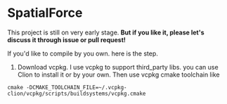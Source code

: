 # SpatialForce

This project is still on very early stage.
**But if you like it, please let's discuss it through issue or pull request!**

If you'd like to compile by you own. here is the step.
1. Download vcpkg. I use vcpkg to support third_party libs. you can use Clion to install it or by your own.
   Then use vcpkg cmake toolchain like
```
cmake -DCMAKE_TOOLCHAIN_FILE=~/.vcpkg-clion/vcpkg/scripts/buildsystems/vcpkg.cmake
```